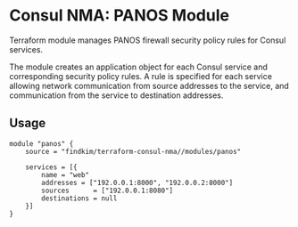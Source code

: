 # Consul NMA: PANOS Module

Terraform module manages PANOS firewall security policy rules for Consul
services.

The module creates an application object for each Consul service and
corresponding security policy rules. A rule is specified for each service
allowing network communication from source addresses to the service, and
communication from the service to destination addresses.

## Usage

```hcl
module "panos" {
	source = "findkim/terraform-consul-nma//modules/panos"

	services = [{
		name = "web"
		addresses = ["192.0.0.1:8000", "192.0.0.2:8000"]
		sources      = ["192.0.0.1:8080"]
    	destinations = null
	}]
}
```
